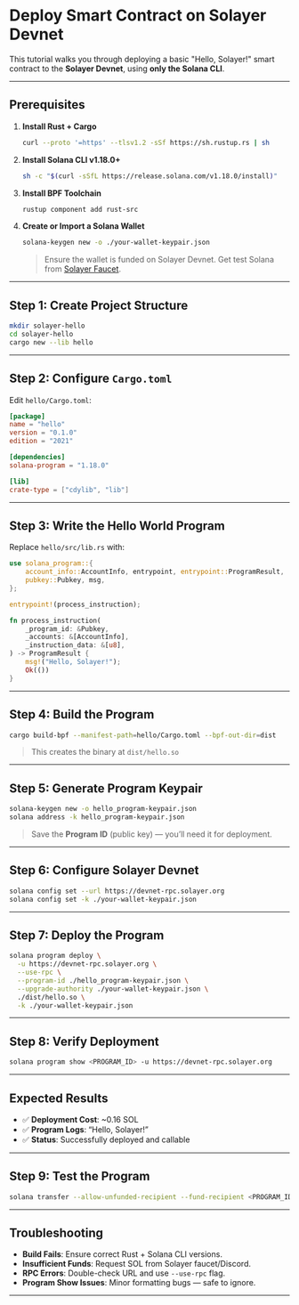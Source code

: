 # Deploy Smart Contract on Solayer Devnet

This tutorial walks you through deploying a basic "Hello, Solayer!" smart contract to the **Solayer Devnet**, using **only the Solana CLI**.

---

## Prerequisites

1. **Install Rust + Cargo**
   ```bash
   curl --proto '=https' --tlsv1.2 -sSf https://sh.rustup.rs | sh
   ```

2. **Install Solana CLI v1.18.0+**
   ```bash
   sh -c "$(curl -sSfL https://release.solana.com/v1.18.0/install)"
   ```

3. **Install BPF Toolchain**
   ```bash
   rustup component add rust-src
   ```

4. **Create or Import a Solana Wallet**
   ```bash
   solana-keygen new -o ./your-wallet-keypair.json
   ```

   > Ensure the wallet is funded on Solayer Devnet. Get test Solana from [Solayer Faucet]([https://discord.gg/solana](https://explorer.solayer.org/faucet)).

---

## Step 1: Create Project Structure

```bash
mkdir solayer-hello
cd solayer-hello
cargo new --lib hello
```

---

## Step 2: Configure `Cargo.toml`

Edit `hello/Cargo.toml`:

```toml
[package]
name = "hello"
version = "0.1.0"
edition = "2021"

[dependencies]
solana-program = "1.18.0"

[lib]
crate-type = ["cdylib", "lib"]
```

---

## Step 3: Write the Hello World Program

Replace `hello/src/lib.rs` with:

```rust
use solana_program::{
    account_info::AccountInfo, entrypoint, entrypoint::ProgramResult,
    pubkey::Pubkey, msg,
};

entrypoint!(process_instruction);

fn process_instruction(
    _program_id: &Pubkey,
    _accounts: &[AccountInfo],
    _instruction_data: &[u8],
) -> ProgramResult {
    msg!("Hello, Solayer!");
    Ok(())
}
```

---

## Step 4: Build the Program

```bash
cargo build-bpf --manifest-path=hello/Cargo.toml --bpf-out-dir=dist
```

> This creates the binary at `dist/hello.so`

---

## Step 5: Generate Program Keypair

```bash
solana-keygen new -o hello_program-keypair.json
solana address -k hello_program-keypair.json
```

> Save the **Program ID** (public key) — you’ll need it for deployment.

---

## Step 6: Configure Solayer Devnet

```bash
solana config set --url https://devnet-rpc.solayer.org
solana config set -k ./your-wallet-keypair.json
```

---

## Step 7: Deploy the Program

```bash
solana program deploy \
  -u https://devnet-rpc.solayer.org \
  --use-rpc \
  --program-id ./hello_program-keypair.json \
  --upgrade-authority ./your-wallet-keypair.json \
  ./dist/hello.so \
  -k ./your-wallet-keypair.json
```

---

## Step 8: Verify Deployment

```bash
solana program show <PROGRAM_ID> -u https://devnet-rpc.solayer.org
```

---

## Expected Results

- ✅ **Deployment Cost**: ~0.16 SOL
- ✅ **Program Logs**: “Hello, Solayer!”
- ✅ **Status**: Successfully deployed and callable

---

## Step 9: Test the Program

```bash
solana transfer --allow-unfunded-recipient --fund-recipient <PROGRAM_ID> 0.001
```

---

## Troubleshooting

- **Build Fails**: Ensure correct Rust + Solana CLI versions.
- **Insufficient Funds**: Request SOL from Solayer faucet/Discord.
- **RPC Errors**: Double-check URL and use `--use-rpc` flag.
- **Program Show Issues**: Minor formatting bugs — safe to ignore.

---
